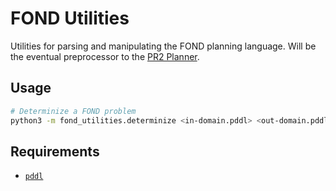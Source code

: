 # FOND Utilities

Utilities for parsing and manipulating the FOND planning language. Will be the eventual preprocessor to the [PR2 Planner](https://github.com/QuMuLab/pr2).

## Usage

```bash
# Determinize a FOND problem
python3 -m fond_utilities.determinize <in-domain.pddl> <out-domain.pddl>
```

## Requirements
- [`pddl`](https://github.com/AI-Planning/pddl)
